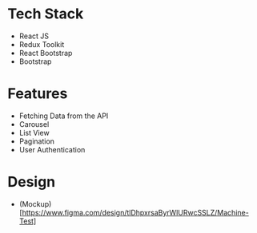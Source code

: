 # Tech Stack
  - React JS
  - Redux Toolkit
  - React Bootstrap
  - Bootstrap

# Features
  - Fetching Data from the API
  - Carousel
  - List View
  - Pagination
  - User Authentication

# Design
  - (Mockup)[https://www.figma.com/design/tlDhpxrsaByrWlURwcSSLZ/Machine-Test]

